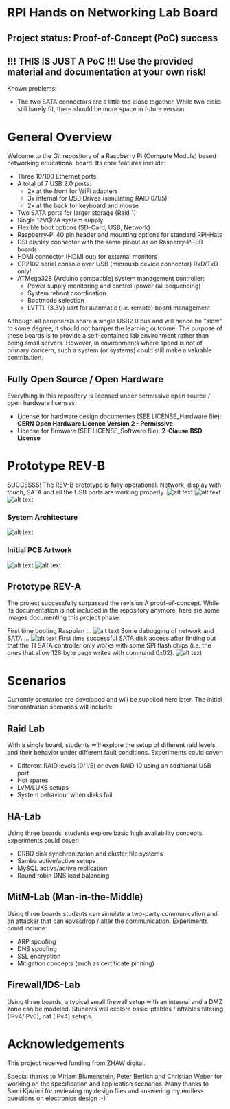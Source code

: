 # RPI Hands on Networking Lab Board

## Project status: Proof-of-Concept (PoC) success
## !!! THIS IS JUST A PoC !!! Use the provided material and documentation at your own risk!
Known problems:
* The two SATA connectors are a little too close together. While two disks still barely fit, there should be more space in future version.

# General Overview
Welcome to the Git repository of a Raspberry Pi (Compute Module) based networking educational board. Its core features include:
* Three 10/100 Ethernet ports
* A total of 7 USB 2.0 ports:
  * 2x at the front for WiFi adapters
  * 3x internal for USB Drives (simulating RAID 0/1/5)
  * 2x at the back for keyboard and mouse
* Two SATA ports for larger storage (Raid 1)
* Single 12V@2A system supply
* Flexible boot options (SD-Card, USB, Network)
* Raspberry-Pi 40 pin header and mounting options for standard RPI-Hats
* DSI display connector with the same pinout as on Rasperry-Pi-3B boards
* HDMI connector (HDMI out) for external monitors
* CP2102 serial console over USB (microusb device connector) RxD/TxD only!
* ATMega328 (Arduino compatible) system management controller:
  * Power supply monitoring and control (power rail sequencing)
  * System reboot coordination
  * Bootmode selection
  * LVTTL (3.3V) uart for automatic (i.e. remote) board management

Although all peripherals share a single USB2.0 bus and will hence be "slow" to some degree, it should not hamper the learning outcome. 
The purpose of these boards is to provide a self-contained lab environment rather than being small servers. However, in environments where 
speed is not of primary concern, such a system (or systems) could still make a valuable contribution. 

## Fully Open Source / Open Hardware
Everything in this repository is licensed under permissive open source / open hardware licenses.
* License for hardware design documentes (SEE LICENSE_Hardware file): <strong>CERN Open Hardware Licence Version 2 - Permissive</strong>
* License for firmware (SEE LICENSE_Software file): <strong>2-Clause BSD License</strong> 

# Prototype REV-B
SUCCESSS! The REV-B prototype is fully operational. Network, display with touch, SATA and all the USB ports are working properly.
![alt text](https://github.com/peterheinrich/ZHAW_DFF_RPI_Network_Lab_Board/blob/master/doc/REV-B-4DPI_HAT.jpeg "Final System With HAT")
![alt text](https://github.com/peterheinrich/ZHAW_DFF_RPI_Network_Lab_Board/blob/master/doc/REV-B-TOP.jpeg "TOP")
![alt text](https://github.com/peterheinrich/ZHAW_DFF_RPI_Network_Lab_Board/blob/master/doc/REV-B-BOTTOM.jpeg "BOTTOM")

### System Architecture
![alt text](https://github.com/peterheinrich/ZHAW_DFF_RPI_Network_Lab_Board/blob/master/doc/Architecture.png "Architecture Overview")
### Initial PCB Artwork
![alt text](https://github.com/peterheinrich/ZHAW_DFF_RPI_Network_Lab_Board/blob/master/doc/Rendered_Top.png "PCB Artwork TOP")
![alt text](https://github.com/peterheinrich/ZHAW_DFF_RPI_Network_Lab_Board/blob/master/doc/Rendered_Bottom.png "PCB Artwork BOTTOM")

## Prototype REV-A
The project successfully surpassed the revision A proof-of-concept. While its documentation is not included in the repository anymore,
here are some images documenting this project phase:

First time booting Raspbian ...
![alt text](https://github.com/peterheinrich/ZHAW_DFF_RPI_Network_Lab_Board/blob/master/doc/REV-A-Booting.png "REV-A board booging")
Some debugging of network and SATA ...
![alt text](https://github.com/peterheinrich/ZHAW_DFF_RPI_Network_Lab_Board/blob/master/doc/REV-A-Debugging.jpg "REV-A board debugging")
First time successful SATA disk access after finding out that the TI SATA controller only works with some SPI flash chips (i.e. the ones that allow 128 byte page writes with command 0x02).
![alt text](https://github.com/peterheinrich/ZHAW_DFF_RPI_Network_Lab_Board/blob/master/doc/REV-A-SATA.jpg "REV-A board SATA")

# Scenarios
Currently scenarios are developed and will be supplied here later. The initial demonstration scenarios will include:
## Raid Lab
With a single board, students will explore the setup of different raid levels and their behavior under different fault conditions. 
Experiments could cover:
  * Different RAID levels (0/1/5) or even RAID 10 using an additional USB port.
  * Hot spares
  * LVM/LUKS setups
  * System behaviour when disks fail

## HA-Lab
Using three boards, students explore basic high availability concepts.
Experiments could cover:
  * DRBD disk synchronization and cluster file systems
  * Samba active/active setups
  * MySQL active/active replication
  * Round robin DNS load balancing
  
## MitM-Lab (Man-in-the-Middle)
Using three boards students can simulate a two-party communication and an attacker that can eavesdrop / alter the communication.
Experiments could include:
  * ARP spoofing
  * DNS spoofing
  * SSL encryption
  * Mitigation concepts (such as certificate pinning)

## Firewall/IDS-Lab
Using three boards, a typical small firewall setup with an internal and a DMZ zone can be modeled. Students will explore basic
iptables / nftables filtering (IPv4/IPv6), nat (IPv4) setups.

# Acknowledgements
This project received funding from ZHAW digital.

Special thanks to Mirjam Blumenstein, Peter Berlich and Christian Weber for working on the specification and application scenarios. Many thanks to Sami Kjazimi for reviewing my design files and answering my endless questions on electronics design :-)

